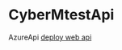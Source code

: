 # CyberMtestApi
AzureApi
[deploy web api](https://code.visualstudio.com/docs/containers/app-service)
